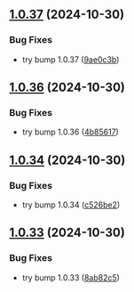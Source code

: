 ## [1.0.37](https://github.com/gbfonseca/eitriapp-berserk/compare/v1.0.36...v1.0.37) (2024-10-30)


### Bug Fixes

* try bump 1.0.37 ([9ae0c3b](https://github.com/gbfonseca/eitriapp-berserk/commit/9ae0c3b4b32334e40a1f9e3115feead767bcdf33))


## [1.0.36](https://github.com/gbfonseca/eitriapp-berserk/compare/v1.0.35...v1.0.36) (2024-10-30)


### Bug Fixes

* try bump 1.0.36 ([4b85617](https://github.com/gbfonseca/eitriapp-berserk/commit/4b85617dfbc37e5b6d2e40188f065ac271687e97))


## [1.0.34](https://github.com/gbfonseca/eitriapp-berserk/compare/v1.0.33...v1.0.34) (2024-10-30)


### Bug Fixes

* try bump 1.0.34 ([c526be2](https://github.com/gbfonseca/eitriapp-berserk/commit/c526be27f2ec1f205d12c8744db79fac0d5dac30))


## [1.0.33](https://github.com/gbfonseca/eitriapp-berserk/compare/v1.0.32...v1.0.33) (2024-10-30)


### Bug Fixes

* try bump 1.0.33 ([8ab82c5](https://github.com/gbfonseca/eitriapp-berserk/commit/8ab82c505b58e2e04d585da6f97b88f5558e097e))


